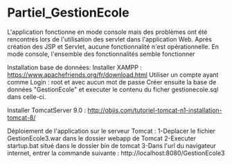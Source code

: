 # Partiel_GestionEcole


L'application fonctionne en mode console mais des problèmes ont été rencontrés lors de l'utilisation des servlet dans l'application Web.
Après création des JSP et Servlet, aucune fonctionnalité n'est opérationnelle.
En mode console, l'ensemble des fonctionnalités semble fonctionner

Installation base de données:
Installer XAMPP : https://www.apachefriends.org/fr/download.html
Utiliser un compte ayant comme Login : root et avec aucun mot de passe
Créer ensuite la base de données "GestionEcole" et executer le contenu du ficher gestionecole.sql dans celle-ci.

Installer TomcatServer 9.0 : http://objis.com/tutoriel-tomcat-n1-installation-tomcat-8/

Déploiement de l'application sur le serveur Tomcat : 
1-Deplacer le fichier GestionEcole3.war dans le dossier webapp de Tomcat
2-Executer startup.bat situé dans le dossier bin de tomcat
3-Dans l'url du navigateur internet, entrer la commande suivante :  http://localhost:8080/GestionEcole3



